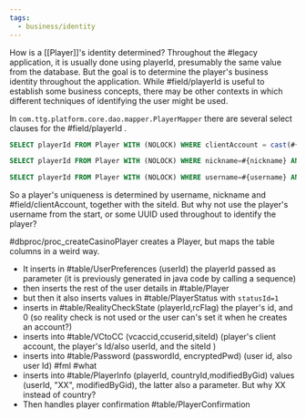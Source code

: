 ```yaml
---
tags:
  - business/identity
---
```



How is a [[Player]]'s identity determined? Throughout the #legacy application, it is usually done using playerId, presumably the same value from the database. But the goal is to determine the player's business identity throughout the application. While #field/playerId is useful to establish some business concepts, there may be other contexts in which different techniques of identifying the user might be used.

In `com.ttg.platform.core.dao.mapper.PlayerMapper` there are several select clauses for the #field/playerId . 
```sql
SELECT playerId FROM Player WITH (NOLOCK) WHERE clientAccount = cast(#{clientAcct} as varchar(512)) AND siteID=#{siteId}

SELECT playerId FROM Player WITH (NOLOCK) WHERE nickname=#{nickname} AND siteId=#{siteId}

SELECT playerId FROM Player WITH (NOLOCK) WHERE username=#{username} AND siteId=#{siteId}
```

So a player's uniqueness is determined by username, nickname and #field/clientAccount, together with the siteId. But why not use the player's username from the start, or some UUID used throughout to identify the player? 

#dbproc/proc_createCasinoPlayer creates a Player, but maps the table columns in a weird way. 
- It inserts in #table/UserPreferences (userId) the playerId passed as parameter (it is previously generated in java code by calling a sequence)
- then inserts the rest of the user details in #table/Player
- but then it also inserts values in #table/PlayerStatus with `statusId=1`
- inserts in #table/RealityCheckState (playerId,rcFlag) the player's id, and 0 (so reality check is not used or the user can's set it when he creates an account?)
- inserts into #table/VCtoCC (vcaccid,ccuserid,siteId) (player's client account, the player's Id/also userId, and the siteId )
- inserts into #table/Password (passwordId, encryptedPwd) (user id, also user Id) #fml #what 
- inserts into #table/PlayerInfo (playerId, countryId,modifiedByGid) values (userId, "XX", modifiedByGid), the latter also a parameter. But why XX instead of country?
- Then handles player confirmation #table/PlayerConfirmation
